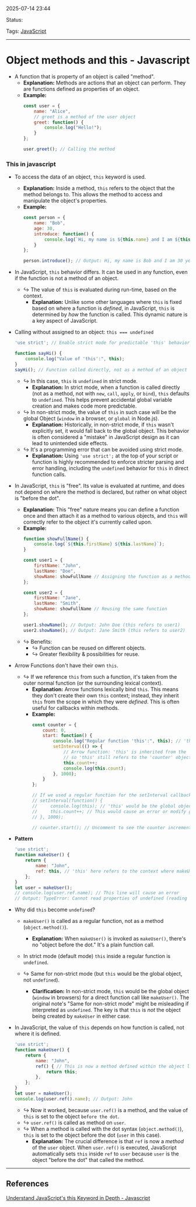  
2025-07-14 23:44

Status:

Tags: [JavaScript](3%20-%20Tags/JavaScript.md)

---
# Object methods and this - Javascript


- A function that is property of an object is called "method".
    - **Explanation:** Methods are actions that an object can perform. They are functions defined as properties of an object.
    - **Example:**   
        ```js
        const user = {
            name: "Alice",
            // greet is a method of the user object
            greet: function() {
                console.log("Hello!");
            }
        };
        
        user.greet(); // Calling the method
        ```

### This in javascript
- To access the data of an object, `this` keyword is used.
    - **Explanation:** Inside a method, `this` refers to the object that the method belongs to. This allows the method to access and manipulate the object's properties.
    - **Example:**
        ```js
        const person = {
            name: "Bob",
            age: 30,
            introduce: function() {
                console.log(`Hi, my name is ${this.name} and I am ${this.age} years old.`);
            }
        };
        
        person.introduce(); // Output: Hi, my name is Bob and I am 30 years old.
        ```
        
- In JavaScript, `this` behavior differs. It can be used in any function, even if the function is not a method of an object.
    - ↪️ The value of `this` is evaluated during run-time, based on the context.
        - **Explanation:** Unlike some other languages where `this` is fixed based on where a function is _defined_, in JavaScript, `this` is determined by _how_ the function is called. This dynamic nature is a key aspect of JavaScript.
            
- Calling without assigned to an object: `this === undefined`
    ```js
    'use strict'; // Enable strict mode for predictable 'this' behavior
    
    function sayHi() {
        console.log("Value of 'this':", this);
    }
    sayHi(); // Function called directly, not as a method of an object
    ```
    - ↪️ In this case, `this` is `undefined` in strict mode.
        - **Explanation:** In strict mode, when a function is called directly (not as a method, not with `new`, `call`, `apply`, or `bind`), `this` defaults to `undefined`. This helps prevent accidental global variable creation and makes code more predictable.
    - ↪️ In non-strict mode, the value of `this` in such case will be the global Object (`window` in a browser, or `global` in Node.js).
        - **Explanation:** Historically, in non-strict mode, if `this` wasn't explicitly set, it would fall back to the global object. This behavior is often considered a "mistake" in JavaScript design as it can lead to unintended side effects.
    - ↪️ It's a programming error that can be avoided using strict mode.
        - **Explanation:** Using `'use strict';` at the top of your script or function is highly recommended to enforce stricter parsing and error handling, including the `undefined` behavior for `this` in direct function calls.
            
- In JavaScript, `this` is "free". Its value is evaluated at runtime, and does not depend on where the method is declared, but rather on what object is "before the dot".
    - **Explanation:** This "free" nature means you can define a function once and then attach it as a method to various objects, and `this` will correctly refer to the object it's currently called upon.
    - **Example:**
        ```js
        function showFullName() {
            console.log(`${this.firstName} ${this.lastName}`);
        }
        
        const user1 = {
            firstName: "John",
            lastName: "Doe",
            showName: showFullName // Assigning the function as a method
        };
        
        const user2 = {
            firstName: "Jane",
            lastName: "Smith",
            showName: showFullName // Reusing the same function
        };
        
        user1.showName(); // Output: John Doe (this refers to user1)
        user2.showName(); // Output: Jane Smith (this refers to user2)
        ```
    - ↪️ Benefits:
        - ↪️ Function can be reused on different objects.
        - ↪️ Greater flexibility & possibilities for reuse.
            
- Arrow Functions don't have their own `this`.
    - ↪️ If we reference `this` from such a function, it's taken from the outer normal function (or the surrounding lexical context).
        - **Explanation:** Arrow functions lexically bind `this`. This means they don't create their own `this` context; instead, they inherit `this` from the scope in which they were _defined_. This is often useful for callbacks within methods.
        - **Example:**
            ```js
            const counter = {
                count: 0,
                start: function() {
                    console.log("Regular function 'this':", this); // 'this' is 'counter' object
                    setInterval(() => {
                        // Arrow function: 'this' is inherited from the 'start' method's scope
                        // so 'this' still refers to the 'counter' object.
                        this.count++;
                        console.log(this.count);
                    }, 1000);
                }
            };
            
            // If we used a regular function for the setInterval callback:
            // setInterval(function() {
            //     console.log(this); // 'this' would be the global object (window/undefined in strict mode)
            //     this.count++; // This would cause an error or modify global.count
            // }, 1000);
            
            // counter.start(); // Uncomment to see the counter incrementing
            ```
            
- **Pattern**
    ```js
    'use strict';
    function makeUser() {
        return {
            name: "John",
            ref: this, // 'this' here refers to the context where makeUser() is called
        };
    }
    let user = makeUser();
    // console.log(user.ref.name); // This line will cause an error
    // Output: TypeError: Cannot read properties of undefined (reading 'name')
    ```
- Why did `this` become `undefined`?
    - `makeUser()` is called as a regular function, not as a method (`object.method()`).
        - **Explanation:** When `makeUser()` is invoked as `makeUser()`, there's no "object before the dot." It's a plain function call.
            
    - In strict mode (default mode) `this` inside a regular function is `undefined`.
    - ↪️ Same for non-strict mode (but `this` would be the global object, not `undefined`).
        - **Clarification:** In non-strict mode, `this` would be the global object (`window` in browsers) for a direct function call like `makeUser()`. The original note's "Same for non-strict mode" might be misleading if interpreted as `undefined`. The key is that `this` is _not_ the object being created by `makeUser` in either case.
            
- In JavaScript, the value of `this` depends on how function is called, not where it is defined.
    ```js
    'use strict';
    function makeUser() {
        return {
            name: "John",
            ref() { // This is now a method defined within the object literal
                return this;
            },
        };
    }
    let user = makeUser();
    console.log(user.ref().name); // Output: John
    ```
    - ↪️ Now it worked, because `user.ref()` is a method, and the value of `this` is set to the object `before the dot`.
    - ↪️ `user.ref()` is called as method on `user`.
    - ↪️ When a method is called with the dot syntax (`object.method()`), `this` is set to the object before the dot (`user` in this case).
        - **Explanation:** The crucial difference is that `ref` is now a _method_ of the `user` object. When `user.ref()` is executed, JavaScript automatically sets `this` inside `ref` to `user` because `user` is the object "before the dot" that called the method.

---
## References
[Understand JavaScript's this Keyword in Depth - Javascript ](Understand%20JavaScript's%20this%20Keyword%20in%20Depth%20-%20Javascript%20)